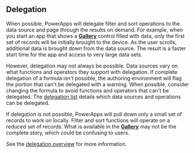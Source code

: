 ## Delegation
When possible, PowerApps will delegate filter and sort operations to the data source and page through the results on demand. For example, when you start an app that shows a **[Gallery](../canvas-apps/controls/control-gallery.md)** control filled with data, only the first set of records will be initially brought to the device. As the user scrolls, additional data is brought down from the data source. The result is a faster start time for the app and access to very large data sets.

However, delegation may not always be possible. Data sources vary on what functions and operators they support with delegation. If complete delegation of a formula isn't possible, the authoring environment will flag the portion that can't be delegated with a warning. When possible, consider changing the formula to avoid functions and operators that can't be delegated.  The [delegation list](../canvas-apps/delegation-list.md) details which data sources and operations can be delegated.

If delegation is not possible, PowerApps will pull down only a small set of records to work on locally. Filter and sort functions will operate on a reduced set of records. What is available in the **[Gallery](../canvas-apps/controls/control-gallery.md)** may not be the complete story, which could be confusing to users. 

See the [delegation overview](../canvas-apps/delegation-overview.md) for more information.

